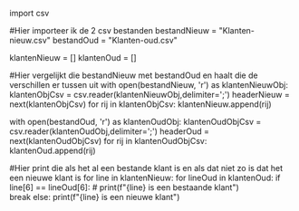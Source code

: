 import csv

#Hier importeer ik de 2 csv bestanden
bestandNieuw = "Klanten-nieuw.csv"
bestandOud = "Klanten-oud.csv"

klantenNieuw = []
klantenOud = []

#Hier vergelijkt die bestandNieuw met bestandOud en haalt die de verschillen er tussen uit
with open(bestandNieuw, 'r') as klantenNieuwObj:
    klantenObjCsv = csv.reader(klantenNieuwObj,delimiter=';')
    headerNieuw = next(klantenObjCsv)
    for rij in klantenObjCsv:
        klantenNieuw.append(rij)

with open(bestandOud, 'r') as klantenOudObj:
    klantenOudObjCsv = csv.reader(klantenOudObj,delimiter=';')
    headerOud = next(klantenOudObjCsv)
    for rij in klantenOudObjCsv:
        klantenOud.append(rij)

#Hier print die als het al een bestande klant is en als dat niet zo is dat het een nieuwe klant is
for line in klantenNieuw:
    for lineOud in klantenOud:
        if line[6] == lineOud[6]:
            # print(f"{line} is een bestaande klant")	
            break
    else:
        print(f"{line} is een nieuwe klant")

